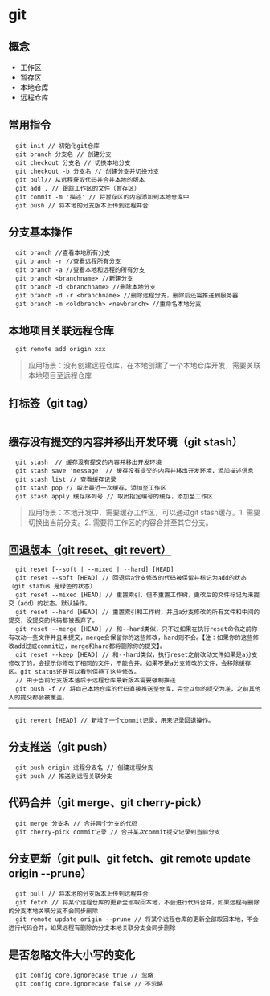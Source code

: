 # git
## 概念
- 工作区
- 暂存区
- 本地仓库
- 远程仓库
## 常用指令
```
  git init // 初始化git仓库
  git branch 分支名 // 创建分支
  git checkout 分支名 // 切换本地分支
  git checkout -b 分支名 // 创建分支并切换分支 
  git pull// 从远程获取代码并合并本地的版本
  git add . // 跟踪工作区的文件（暂存区）
  git commit -m '描述' // 将暂存区的内容添加到本地仓库中
  git push // 将本地的分支版本上传到远程并合
```
## 分支基本操作
```
  git branch //查看本地所有分支 
  git branch -r //查看远程所有分支
  git branch -a //查看本地和远程的所有分支
  git branch <branchname> //新建分支
  git branch -d <branchname> //删除本地分支
  git branch -d -r <branchname> //删除远程分支，删除后还需推送到服务器
  git branch -m <oldbranch> <newbranch> //重命名本地分支
```
## 本地项目关联远程仓库
```
  git remote add origin xxx
```
> 应用场景：没有创建远程仓库，在本地创建了一个本地仓库开发，需要关联本地项目至远程仓库
## 打标签（git tag）
```

```
## 缓存没有提交的内容并移出开发环境（git stash）
```
  git stash  // 缓存没有提交的内容并移出开发环境
  git stash save 'message' // 缓存没有提交的内容并移出开发环境，添加描述信息
  git stash list // 查看缓存记录
  git stash pop // 取出最近一次缓存，添加至工作区
  git stash apply 缓存序列号 // 取出指定编号的缓存，添加至工作区
```
> 应用场景：本地开发中，需要缓存工作区，可以通过git stash缓存。1. 需要切换出当前分支。2. 需要将工作区的内容合并至其它分支。
## [回退版本（git reset、git revert）](https://juejin.cn/post/6844903614767448072)
```
  git reset [--soft | --mixed | --hard] [HEAD] 
  git reset --soft [HEAD] // 回退后a分支修改的代码被保留并标记为add的状态（git status 是绿色的状态）
  git reset --mixed [HEAD] // 重置索引，但不重置工作树，更改后的文件标记为未提交（add）的状态。默认操作。
  git reset --hard [HEAD] // 重置索引和工作树，并且a分支修改的所有文件和中间的提交，没提交的代码都被丢弃了。
  git reset --merge [HEAD] // 和--hard类似，只不过如果在执行reset命令之前你有改动一些文件并且未提交，merge会保留你的这些修改，hard则不会。【注：如果你的这些修改add过或commit过，merge和hard都将删除你的提交】。
  git reset --keep [HEAD] // 和--hard类似，执行reset之前改动文件如果是a分支修改了的，会提示你修改了相同的文件，不能合并。如果不是a分支修改的文件，会移除缓存区。git status还是可以看到保持了这些修改。
  // 由于当前分支版本落后于远程仓库最新版本需要强制推送
  git push -f // 将自己本地仓库的代码直接推送至仓库，完全以你的提交为准，之前其他人的提交都会被覆盖。
```
---
```
  git revert [HEAD] // 新增了一个commit记录，用来记录回退操作。
```
## 分支推送（git push）
```
  git push origin 远程分支名 // 创建远程分支 
  git push // 推送到远程关联分支
```
## 代码合并（git merge、git cherry-pick）
```
  git merge 分支名 // 合并两个分支的代码
  git cherry-pick commit记录 // 合并某次commit提交记录到当前分支
```
## 分支更新（git pull、git fetch、git remote update origin --prune）
```
  git pull // 将本地的分支版本上传到远程并合
  git fetch // 将某个远程仓库的更新全部取回本地，不会进行代码合并，如果远程有删除的分支本地关联分支不会同步删除
  git remote update origin --prune // 将某个远程仓库的更新全部取回本地，不会进行代码合并，如果远程有删除的分支本地关联分支会同步删除
```
## 是否忽略文件大小写的变化
```
  git config core.ignorecase true // 忽略
  git config core.ignorecase false // 不忽略
```
